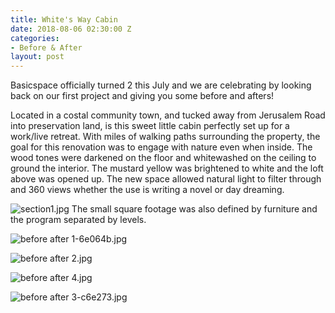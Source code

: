 ```yaml
---
title: White's Way Cabin
date: 2018-08-06 02:30:00 Z
categories:
- Before & After
layout: post
---
```


Basicspace officially turned 2 this July and we are celebrating by looking back on our first project and giving you some before and afters!

Located in a costal community town, and tucked away from Jerusalem Road into preservation land, is this sweet little cabin perfectly set up for a work/live retreat. With miles of walking paths surrounding the property, the goal for this renovation was to engage with nature even when inside. The wood tones were darkened on the floor and whitewashed on the ceiling to ground the interior. The mustard yellow was brightened to white and the loft above was opened up. The new space allowed natural light to filter through and 360 views whether the use is writing a novel or day dreaming.

![section1.jpg](/uploads/section1.jpg)
The small square footage was also defined by furniture and the program separated by levels.





![before after 1-6e064b.jpg](/uploads/before%20after%201-6e064b.jpg)


![before after 2.jpg](/uploads/before%20after%202.jpg)


![before after 4.jpg](/uploads/before%20after%204.jpg)


![before after 3-c6e273.jpg](/uploads/before%20after%203-c6e273.jpg)

